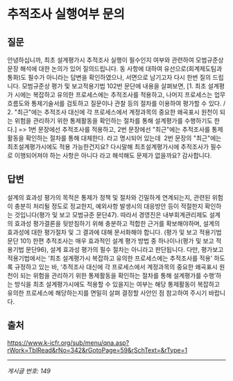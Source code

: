 # 추적조사 실행여부 문의

## 질문
안녕하십니까,
최초 설계평가시 추적조사 실행이 필수인지 여부와 관련하여 모범규준상 문장 해석에 대한 논의가 있어 질의드립니다.
동 사항에 대하여 유선으로(회계제도팀과 통화)도 필수가 아니라는 답변을 확인하였으나, 서면으로 남기고자 다시 한번 질의 드립니다.
모범규준상 평가 및 보고적용기법 102번 문단에 내용을 살펴보면, [1. 최초 설계평가 시에는 복잡하고 유의한 프로세스에는 추적조사를 적용하고, 나머지 프로세스는 업무흐름도와 통제기술서를 검토하고 질문이나 관찰 등의 절차를 이용하여 평가할 수 있다. / 2. "최근"에는 추적조사 대신에 각 프로세스에서 계정과목의 중요한 왜곡표시 원천이 되는 위험을 관리하기 위한 통제활동을 확인하는 절차를 통해 설계평가를 수행하기도 한다.]
=> 1번 문장에선 추적조사를 적용하고, 2번 문장에선 "최근"에는 추적조사를 통제활동을 확인하는 절차를 통해 대체한다. 라고 명시되어 있는데  2번 문장의 "최근"에는 최초설계평가시에도 적용 가능한건지요? 다시말해 최초설계평가시에 추적조사가 필수로 이행되어져야 하는 사항은 아니다 라고 해석해도 문제가 없을까요?
감사합니다.

## 답변
설계의 효과성 평가의 목적은 통제가 정책 및 절차와 긴밀하게 연계되는지, 관련된 위험이 충분히 처리될 정도로 정교한지, 예외사항 발생시의 대응방안 등이 적절한지 확인하는 것입니다(평가 및 보고 모범규준 문단47).
따라서 경영진은 내부회계관리제도 설계의 효과성 평가결론을 뒷받침하기 위해 충분하고 적합한 근거를 확보해야하며, 설계의 효과성에 대한 평가절차 및 그 결과에 대해 문서화해야 합니다. (평가 및 보고 적용기법 문단 101)
한편 추적조사는 매우 효과적인 설계 평가 방법 중 하나이나(평가 및 보고 적용기법 문단96), 설계 효과성 평가의 필수 절차는 아니라고 판단됩니다.
다만, 평가보고 적용기법에서는 ‘최초 설계평가시 복잡하고 유의한 프로세스에는 추적조사를 적용’ 하도록 규정하고 있는 바, ‘추적조사 대신에 각 프로세스에서 계정과목의 중요한 왜곡표시 원천이 되는 위험을 관리하기 위한 통제활동을 확인하는 절차를 통해 설계평가를 수행’하는 방식을 최초 설계평가시에도 적용할 수 있을지는 여부는 해당 통제활동이 복잡하고 유의한 프로세스에 해당하는지를 면밀히 살펴 결정할 사안인 점 참고하여 주시기 바랍니다.

## 출처
https://www.k-icfr.org/sub/menu/qna.asp?rWork=TblRead&rNo=342&rGotoPage=59&rSchText=&rType=1

---
*게시글 번호: 149*
